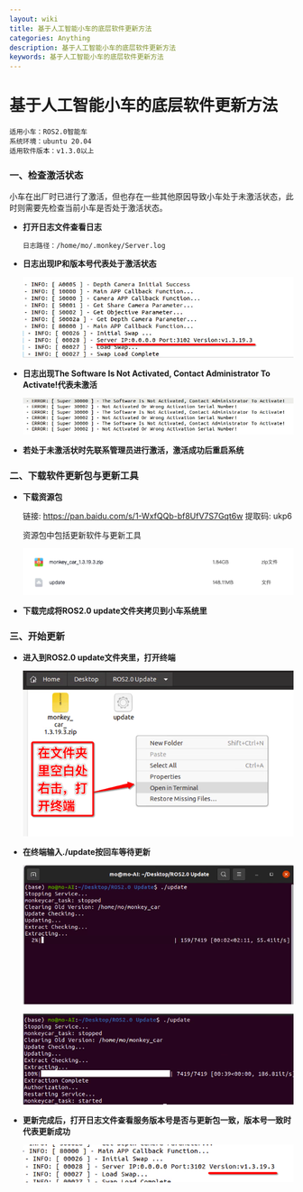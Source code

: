 ```yaml
---
layout: wiki
title: 基于人工智能小车的底层软件更新方法
categories: Anything
description: 基于人工智能小车的底层软件更新方法
keywords: 基于人工智能小车的底层软件更新方法
---
```


# 基于人工智能小车的底层软件更新方法

```
适用小车：ROS2.0智能车
系统环境：ubuntu 20.04
适用软件版本：v1.3.0以上
```



### 一、检查激活状态

小车在出厂时已进行了激活，但也存在一些其他原因导致小车处于未激活状态，此时则需要先检查当前小车是否处于激活状态。

* **打开日志文件查看日志**

  ```
  日志路径：/home/mo/.monkey/Server.log
  ```

* **日志出现IP和版本号代表处于激活状态**

  ![](/images/WiKi/monkey_car_update_001.png)

* **日志出现The Software Is Not Activated, Contact Administrator To Activate!代表未激活**

  ![](/images/WiKi/monkey_car_update_000.png)

* **若处于未激活状时先联系管理员进行激活，激活成功后重启系统**

  

### 二、下载软件更新包与更新工具



* **下载资源包**

  链接: https://pan.baidu.com/s/1-WxfQQb-bf8UfV7S7Gqt6w 提取码: ukp6

  资源包中包括更新软件与更新工具

  ![](/images/WiKi/monkey_car_update_002.png)

* **下载完成将ROS2.0 update文件夹拷贝到小车系统里**



### 三、开始更新

* **进入到ROS2.0 update文件夹里，打开终端**

  ![](/images/WiKi/monkey_car_update_003.png)

* **在终端输入./update按回车等待更新**

  ![](/images/WiKi/monkey_car_update_004.png)

  ![](/images/WiKi/monkey_car_update_005.png)

* **更新完成后，打开日志文件查看服务版本号是否与更新包一致，版本号一致时代表更新成功**

  ![](/images/WiKi/monkey_car_update_006.png)